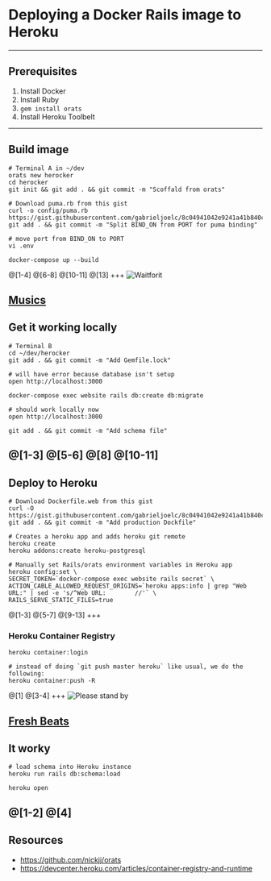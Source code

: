 # Deploying a Docker Rails image to Heroku
---
## Prerequisites
1. Install Docker
1. Install Ruby
1. `gem install orats`
1. Install Heroku Toolbelt
---
## Build image
```
# Terminal A in ~/dev
orats new herocker
cd herocker
git init && git add . && git commit -m "Scoffald from orats"

# Download puma.rb from this gist
curl -o config/puma.rb https://gist.githubusercontent.com/gabrieljoelc/8c04941042e9241a41b840cccf1ad5fb/raw/puma.rb
git add . && git commit -m "Split BIND_ON from PORT for puma binding"

# move port from BIND_ON to PORT
vi .env

docker-compose up --build
```
@[1-4]
@[6-8]
@[10-11]
@[13]
+++
![Waitforit](https://i.pinimg.com/originals/c4/32/6f/c4326fa27456770263a4df5bd9d7a4c3.gif)

[Musics](https://youtu.be/VBlFHuCzPgY)
---
## Get it working locally
```
# Terminal B
cd ~/dev/herocker
git add . && git commit -m "Add Gemfile.lock"

# will have error because database isn't setup
open http://localhost:3000

docker-compose exec website rails db:create db:migrate

# should work locally now
open http://localhost:3000

git add . && git commit -m "Add schema file"
```
@[1-3]
@[5-6]
@[8]
@[10-11]
---
## Deploy to Heroku
```
# Download Dockerfile.web from this gist
curl -O https://gist.githubusercontent.com/gabrieljoelc/8c04941042e9241a41b840cccf1ad5fb/raw/Dockerfile.web
git add . && git commit -m "Add production Dockfile"

# Creates a heroku app and adds heroku git remote
heroku create
heroku addons:create heroku-postgresql

# Manually set Rails/orats environment variables in Heroku app
heroku config:set \
SECRET_TOKEN=`docker-compose exec website rails secret` \
ACTION_CABLE_ALLOWED_REQUEST_ORIGINS=`heroku apps:info | grep "Web URL:" | sed -e 's/^Web URL:        //'` \
RAILS_SERVE_STATIC_FILES=true
```
@[1-3]
@[5-7]
@[9-13]
+++
### Heroku Container Registry
```
heroku container:login

# instead of doing `git push master heroku` like usual, we do the following:
heroku container:push -R
```
@[1]
@[3-4]
+++
![Please stand by](https://i.makeagif.com/media/9-03-2015/mPJpu9.gif)

[Fresh Beats](https://youtu.be/G2rLmGdDcUM)
---
## It worky
```
# load schema into Heroku instance
heroku run rails db:schema:load

heroku open
```
@[1-2]
@[4]
---
## Resources
- https://github.com/nickjj/orats
- https://devcenter.heroku.com/articles/container-registry-and-runtime
